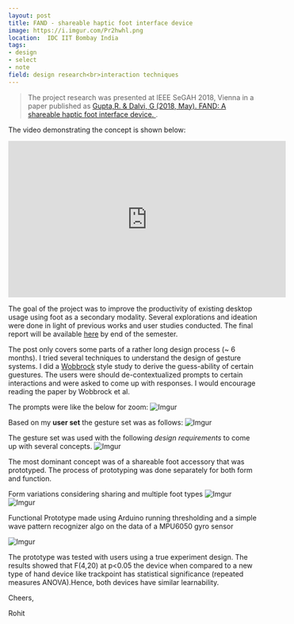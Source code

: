 ```yaml
---
layout: post
title: FAND - shareable haptic foot interface device
image: https://i.imgur.com/Pr2hwhl.png
location:  IDC IIT Bombay India
tags:
- design
- select 
- note
field: design research<br>interaction techniques
---
```


>The project research was presented at IEEE SeGAH 2018, Vienna in a paper published as <a href="https://ieeexplore.ieee.org/abstract/document/8401321"> Gupta,R. &amp; Dalvi, G (2018, May). FAND: A shareable haptic foot interface device. </a> .



The video demonstrating the concept is shown below:

<iframe width="560" height="315" src="https://www.youtube.com/embed/ByvJjlRdu9M" frameborder="0" gesture="media" allow="encrypted-media" allowfullscreen></iframe>

The goal of the project was to improve the productivity of existing desktop usage using foot as a secondary modality. Several explorations and ideation were done in light of previous works and user studies conducted. The final report will be available [here]() by end of the semester.

The post only covers some parts of a rather long design process (~ 6 months). I tried several techniques to understand the design of gesture systems. I did a [Wobbrock](https://faculty.washington.edu/wobbrock/) style study to derive the guess-ability of certain guestures. The users were should de-contextualized prompts to certain interactions and were asked to come up with responses. I would encourage reading the paper by Wobbrock et al.

The prompts were like the below for zoom:
![Imgur](https://i.imgur.com/AfqMZQs.gif)

Based on my **user set** the gesture set was as follows:
![Imgur](https://i.imgur.com/P87F5J1.png)

The gesture set was used with the following *design requirements* to come up with several concepts.
![Imgur](https://i.imgur.com/1VtQrY4.png)

The most dominant concept was of a shareable foot accessory that was prototyped. The process of prototyping was done separately for both form and function.

Form variations considering sharing and multiple foot types
![Imgur](https://i.imgur.com/OuFxiwN.png)
![Imgur](https://i.imgur.com/fokP6Um.png)

Functional Prototype made using Arduino running thresholding and a simple wave pattern recognizer algo on the data of a MPU6050 gyro sensor

![Imgur](https://i.imgur.com/TGOhCAQ.png)

The prototype was tested with users using a true experiment design. The results showed that F(4,20) at p<0.05 the device when compared to a new type of hand device like trackpoint has statistical significance (repeated measures ANOVA).Hence, both devices have similar learnability.

Cheers,

Rohit
